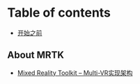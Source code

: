 # Table of contents

* [开始之前](README.md)

## About MRTK

* [Mixed Reality Toolkit – Multi-VR实现架构](about-mrtk/mixed-reality-toolkit-multivr-shi-xian-jia-gou.md)

